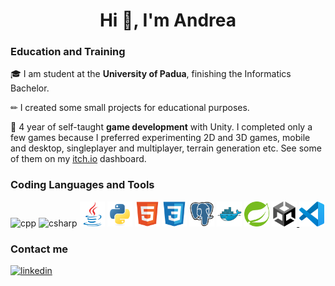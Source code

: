 <h1 align="center">Hi 👋, I'm Andrea</h1>

### Education and Training

🎓 I am student at the **University of Padua**, finishing the Informatics Bachelor.

✏ I created some small projects for educational purposes.

💪 4 year of self-taught **game development** with Unity. I completed only a few games because I preferred experimenting 2D and 3D games, mobile and desktop, singleplayer and multiplayer, terrain generation etc. See some of them on my [itch.io](https://aprecoma.itch.io/) dashboard.

### Coding Languages and Tools

<picture>
  <img src="https://github.com/isocpp/logos/blob/master/cpp_logo.svg" alt="cpp" width="40" height="40">
</picture>
<picture>
  <img src="https://gist.githubusercontent.com/johndward01/95c1d09de9e3707cfb4154989962376d/raw/f74007782421219d9e9ab4b6a27de2e172a8b714/csharp-logo.svg" alt="csharp" width="40" height="40">
</picture>
<picture>
  <img src="https://github.com/devicons/devicon/blob/master/icons/java/java-original.svg" alt="java" width="40" height="40">
</picture>
<picture>
  <img src="https://github.com/devicons/devicon/blob/master/icons/python/python-original.svg" alt="python" width="40" height="40">
</picture>
<picture>
  <img src="https://github.com/devicons/devicon/blob/master/icons/html5/html5-original.svg" alt="html5" width="40" height="40">
</picture>
<picture>
  <img src="https://github.com/devicons/devicon/blob/master/icons/css3/css3-original.svg" alt="css" width="40" height="40">
</picture>
<picture>
  <img src="https://github.com/devicons/devicon/blob/master/icons/postgresql/postgresql-original.svg" alt="postgresql" width="40" height="40">
</picture>
<picture>
  <img src="https://github.com/devicons/devicon/blob/master/icons/docker/docker-original.svg" alt="docker" width="40" height="40">
</picture>
<picture>
  <img src="https://github.com/devicons/devicon/blob/master/icons/spring/spring-original.svg" alt="spring" width="40" height="40">
</picture>
<!-- <span> -->
<a href="https://unity.com/">
  <img src="https://github.com/devicons/devicon/blob/master/icons/unity/unity-original.svg" alt="unity" width="40" height="40">
</a>
<!-- </span> -->
<picture>
  <img src="https://github.com/devicons/devicon/blob/master/icons/vscode/vscode-original.svg" alt="vscode" width="40" height="40">
</picture>

### Contact me

<a href="https://www.linkedin.com/in/andreaprecoma">
  <img src="https://raw.githubusercontent.com/rahuldkjain/github-profile-readme-generator/master/src/images/icons/Social/linked-in-alt.svg" alt="linkedin" width="35" height="35">
</a>
